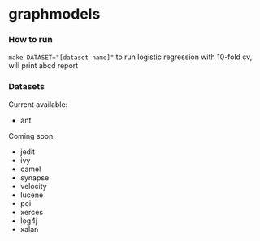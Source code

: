 # graphmodels

### How to run

`make DATASET="[dataset name]"` to run logistic regression with 10-fold cv, will print abcd report

### Datasets

Current available:  
* ant

Coming soon:  
* jedit
* ivy
* camel
* synapse
* velocity
* lucene
* poi
* xerces
* log4j
* xalan